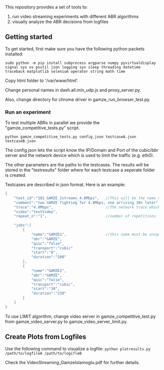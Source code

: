 This repository provides a set of tools to:
1) run video streaming experiments with different ABR algorithms
1) visually analyze the ABR decisions from logfiles

## Getting started
To get started, first make sure you have the following python packets installed:

```sudo python -m pip install subprocess argparse numpy pyvirtualdisplay signal sys os psutil json logging sys sleep threading datetime traceback matplotlib selenium operator string math time```

Copy html folder to '/var/www/html'. 

Change personal names in dash.all.min_udp.js and proxy_server.py. 

Also, change directory for chrome driver in gamze_run_browser_test.py.

### Run an experiment
To test multiple ABRs in parallel we provide the "gamze_competitive_tests.py" script. 

```python gamze_competitive_tests.py config.json testcaseA.json testcaseB.json```

The config.json lets the script know the IP/Domain and Port of the cubic/bbr server and the network device which is used to limit the traffic (e.g. eth0). 

The other parameters are the paths to the testcases.
The results will be stored in the "testresults" folder where for each testcase a seperate folder is created.

Testcases are described in json format. Here is an example:
```java
{
    "test_id":"101_GAMZE_2streams_4.8Mbps",   //This will be the name of the folder containing the results
    "comment":"two GAMZE fighting for 4.8Mbps, one arriving 30s later",
    "trace":"4.8Mbps",                        //The network trace which should be used during the test. This file must exist in network_traces/
    "video":"testVideo",
    "repeat_n":"1",                           //number of repetitions 
    
    "jobs":[
        {
            "name":"GAMZE1",                  //this name must be unique within the job list
            "abr":"GAMZE",
            "quic":"false",
            "transport":"cubic"
            "start":"0",
            "duration":"200"
        },
        {
            "name":"GAMZE2",
            "abr":"GAMZE",
            "quic":"false",
            "transport":"cubic",
            "start":"30",
            "duration":"230"
        }
    ] 
}
```

To use LIMIT algorithm, change video server in gamze_competitive_test.py from gamze_video_server.py to gamze_video_server_limit.py.

## Create Plots from Logfiles

Use the following command to visualize a logfile:
```python plotresults.py /path/to/logfileA /path/to/logifleB```

Check the VideoStreaming_GamzeIslamoglu.pdf for further details.
